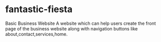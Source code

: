 # fantastic-fiesta
Basic Business Website
A website which can help users create the front page of the business website along with navigation buttons like about,contact,services,home.
